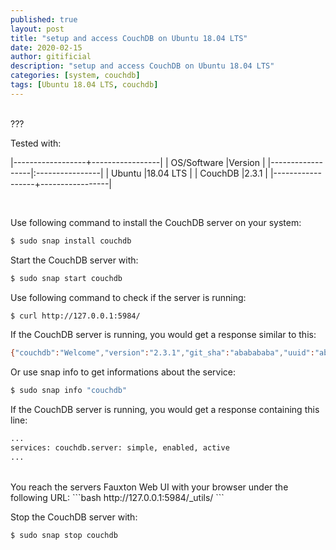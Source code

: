 ```yaml
---
published: true
layout: post
title: "setup and access CouchDB on Ubuntu 18.04 LTS"
date: 2020-02-15
author: gitificial
description: "setup and access CouchDB on Ubuntu 18.04 LTS"
categories: [system, couchdb]
tags: [Ubuntu 18.04 LTS, couchdb]
---
```


<br/>
???


Tested with:

|------------------+-----------------|
| OS/Software      |Version          |
|------------------|:----------------|
| Ubuntu           |18.04 LTS        |
| CouchDB          |2.3.1            |
|------------------+-----------------|

<br/>

Use following command to install the CouchDB server on your system:

```bash
$ sudo snap install couchdb
```




Start the CouchDB server with:
```bash
$ sudo snap start couchdb
```

Use following command to check if the server is running:
```bash
$ curl http://127.0.0.1:5984/
```

If the CouchDB server is running, you would get a response similar to this:
```bash
{"couchdb":"Welcome","version":"2.3.1","git_sha":"ababababa","uuid":"abababababababababababababababab","features":["pluggable-storage-engines","scheduler"],"vendor":{"name":"The Apache Software Foundation"}}
```

Or use snap info to get informations about the service:
```bash
$ sudo snap info "couchdb"
```

If the CouchDB server is running, you would get a response containing this line:
```bash
...
services: couchdb.server: simple, enabled, active
...
```

<br/>
You reach the servers Fauxton Web UI with your browser under the following URL:
```bash
http://127.0.0.1:5984/_utils/
```

Stop the CouchDB server with:
```bash
$ sudo snap stop couchdb
```



